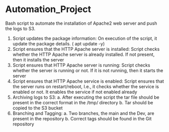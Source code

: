 # Automation_Project


Bash script to automate the installation of Apache2 web server and push the logs to S3.

1. Script updates the package information: On execution of the script, it update the package details. ( apt update -y)
2. Script ensures that the HTTP Apache server is installed: Script checks whether the HTTP Apache server is already installed. If not present, then it installs the server
3. Script ensures that HTTP Apache server is running: Script checks whether the server is running or not. If it is not running, then it starts the server
4. Script ensures that HTTP Apache service is enabled: Script ensures that the server runs on restart/reboot, I.e., it checks whether the service is enabled or not. It enables the service if not enabled already
5. Archiving logs to S3: 
     a. After executing the script the tar file should be present in the correct format in the /tmp/ directory
     b. Tar should be copied to the S3 bucket
6. Branching and Tagging: 
     a. Two branches, the main and the Dev, are present in the repository
     b. Correct tags should be found in the Git repository
